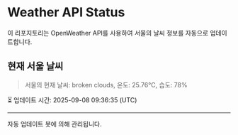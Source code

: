 
# Weather API Status

이 리포지토리는 OpenWeather API를 사용하여 서울의 날씨 정보를 자동으로 업데이트합니다.

## 현재 서울 날씨
> 서울의 현재 날씨: broken clouds, 온도: 25.76°C, 습도: 78%

⏳ 업데이트 시간: 2025-09-08 09:36:35 (UTC)

---
자동 업데이트 봇에 의해 관리됩니다.
